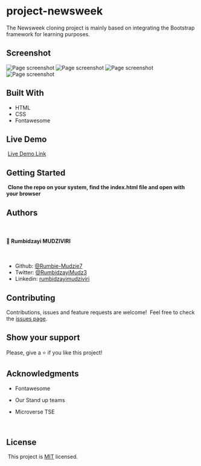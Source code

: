 # project-newsweek
The Newsweek  cloning project is mainly based on integrating the Bootstrap framework for learning purposes.

## Screenshot

![Page screenshot](images/newsweek-desktop-screenshot.png)
![Page screenshot](images/tablet-view-screenshot.png)
![Page screenshot](images/mobile-view-screenshot-1.png)
![Page screenshot](images/mobile-view-screenshot-2.png)


## Built With

- HTML
- CSS
- Fontawesome
  ​

## Live Demo

​
[Live Demo Link](https://rawcdn.githack.com/mugberto/the-next-web-page-clone/3866edfd04a9072e1b40335f27c8489503a554a9/index.html)
​

## Getting Started

​
**Clone the repo on your system, find the index.html file and open with your browser**
​

## Authors
​
#### 👤 **Rumbidzayi MUDZIVIRI**
​
- Github: [@Rumbie-Mudzie7](https://github.com/Rumbie-Mudzie7)
- Twitter: [@RumbidzayiMudz3](https://twitter.com/RumbidzayiMudz3)
- Linkedin: [rumbidzayimudziviri](https://www.linkedin.com/in/rumbidzayi-mudziviri-792b4b85/)​

## Contributing

Contributions, issues and feature requests are welcome!
​
Feel free to check the [issues page](https://github.com/mugberto/the-next-web-page-clone/issues).
​

## Show your support

Please, give a ⭐️ if you like this project!
​

## Acknowledgments

- Fontawesome
- Our Stand up teams
- Microverse TSE

  ​
## License
​
This project is [MIT](lic.url) licensed.
